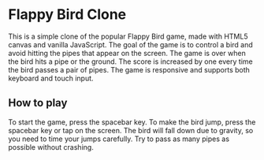 # Flappy Bird Clone

This is a simple clone of the popular Flappy Bird game, made with HTML5 canvas and vanilla JavaScript. The goal of the game is to control a bird and avoid hitting the pipes that appear on the screen. The game is over when the bird hits a pipe or the ground. The score is increased by one every time the bird passes a pair of pipes. The game is responsive and supports both keyboard and touch input.

## How to play

To start the game, press the spacebar key. To make the bird jump, press the spacebar key or tap on the screen. The bird will fall down due to gravity, so you need to time your jumps carefully. Try to pass as many pipes as possible without crashing.
